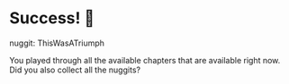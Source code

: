 # Success! 🥳

nuggit: ThisWasATriumph

You played through all the available chapters that are available right now. Did you also collect all the nuggits?
